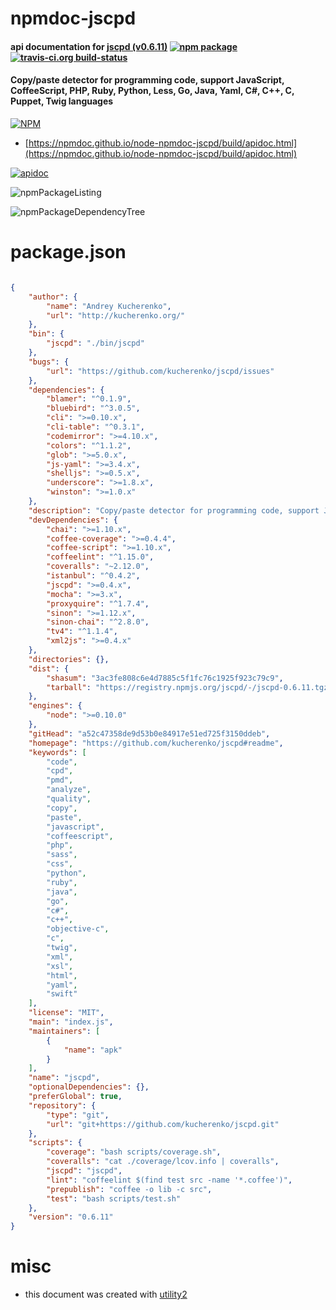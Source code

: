 # npmdoc-jscpd

#### api documentation for  [jscpd (v0.6.11)](https://github.com/kucherenko/jscpd#readme)  [![npm package](https://img.shields.io/npm/v/npmdoc-jscpd.svg?style=flat-square)](https://www.npmjs.org/package/npmdoc-jscpd) [![travis-ci.org build-status](https://api.travis-ci.org/npmdoc/node-npmdoc-jscpd.svg)](https://travis-ci.org/npmdoc/node-npmdoc-jscpd)

#### Copy/paste detector for programming code, support JavaScript, CoffeeScript, PHP, Ruby, Python, Less, Go, Java, Yaml, C#, C++, C, Puppet, Twig languages

[![NPM](https://nodei.co/npm/jscpd.png?downloads=true&downloadRank=true&stars=true)](https://www.npmjs.com/package/jscpd)

- [https://npmdoc.github.io/node-npmdoc-jscpd/build/apidoc.html](https://npmdoc.github.io/node-npmdoc-jscpd/build/apidoc.html)

[![apidoc](https://npmdoc.github.io/node-npmdoc-jscpd/build/screenCapture.buildCi.browser.%252Ftmp%252Fbuild%252Fapidoc.html.png)](https://npmdoc.github.io/node-npmdoc-jscpd/build/apidoc.html)

![npmPackageListing](https://npmdoc.github.io/node-npmdoc-jscpd/build/screenCapture.npmPackageListing.svg)

![npmPackageDependencyTree](https://npmdoc.github.io/node-npmdoc-jscpd/build/screenCapture.npmPackageDependencyTree.svg)



# package.json

```json

{
    "author": {
        "name": "Andrey Kucherenko",
        "url": "http://kucherenko.org/"
    },
    "bin": {
        "jscpd": "./bin/jscpd"
    },
    "bugs": {
        "url": "https://github.com/kucherenko/jscpd/issues"
    },
    "dependencies": {
        "blamer": "^0.1.9",
        "bluebird": "^3.0.5",
        "cli": ">=0.10.x",
        "cli-table": "^0.3.1",
        "codemirror": ">=4.10.x",
        "colors": "^1.1.2",
        "glob": ">=5.0.x",
        "js-yaml": ">=3.4.x",
        "shelljs": ">=0.5.x",
        "underscore": ">=1.8.x",
        "winston": ">=1.0.x"
    },
    "description": "Copy/paste detector for programming code, support JavaScript, CoffeeScript, PHP, Ruby, Python, Less, Go, Java, Yaml, C#, C++, C, Puppet, Twig languages",
    "devDependencies": {
        "chai": ">=1.10.x",
        "coffee-coverage": ">=0.4.4",
        "coffee-script": ">=1.10.x",
        "coffeelint": "^1.15.0",
        "coveralls": "~2.12.0",
        "istanbul": "^0.4.2",
        "jscpd": ">=0.4.x",
        "mocha": ">=3.x",
        "proxyquire": "^1.7.4",
        "sinon": ">=1.12.x",
        "sinon-chai": "^2.8.0",
        "tv4": "^1.1.4",
        "xml2js": ">=0.4.x"
    },
    "directories": {},
    "dist": {
        "shasum": "3ac3fe808c6e4d7885c5f1fc76c1925f923c79c9",
        "tarball": "https://registry.npmjs.org/jscpd/-/jscpd-0.6.11.tgz"
    },
    "engines": {
        "node": ">=0.10.0"
    },
    "gitHead": "a52c47358de9d53b0e84917e51ed725f3150ddeb",
    "homepage": "https://github.com/kucherenko/jscpd#readme",
    "keywords": [
        "code",
        "cpd",
        "pmd",
        "analyze",
        "quality",
        "copy",
        "paste",
        "javascript",
        "coffeescript",
        "php",
        "sass",
        "css",
        "python",
        "ruby",
        "java",
        "go",
        "c#",
        "c++",
        "objective-c",
        "c",
        "twig",
        "xml",
        "xsl",
        "html",
        "yaml",
        "swift"
    ],
    "license": "MIT",
    "main": "index.js",
    "maintainers": [
        {
            "name": "apk"
        }
    ],
    "name": "jscpd",
    "optionalDependencies": {},
    "preferGlobal": true,
    "repository": {
        "type": "git",
        "url": "git+https://github.com/kucherenko/jscpd.git"
    },
    "scripts": {
        "coverage": "bash scripts/coverage.sh",
        "coveralls": "cat ./coverage/lcov.info | coveralls",
        "jscpd": "jscpd",
        "lint": "coffeelint $(find test src -name '*.coffee')",
        "prepublish": "coffee -o lib -c src",
        "test": "bash scripts/test.sh"
    },
    "version": "0.6.11"
}
```



# misc
- this document was created with [utility2](https://github.com/kaizhu256/node-utility2)
